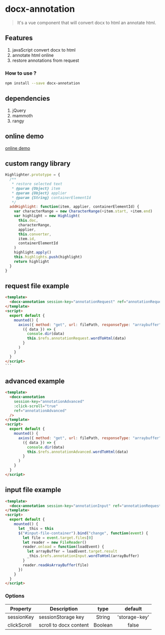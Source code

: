 # docx-annotation

> It's a vue component that will convert docx to html an annotate html.

## Features

1. javaScript convert docx to html
2. annotate html online
3. restore annotations from request

### How to use ?

```bash
npm install --save docx-annotation
```

## dependencies

1. jQuery
2. mammoth
3. rangy

## online demo

[online demo](https://nusr.github.io/frontEnd/docx-annotation/)

## custom rangy library

```js
Highlighter.prototype = {
  /**
   * restore selected text
   * @param {Object} item
   * @param {Object} applier
   * @param {String} containerElementId
   */
  addHighlight: function(item, applier, containerElementId) {
    var characterRange = new CharacterRange(+item.start, +item.end)
    var highlight = new Highlight(
      this.doc,
      characterRange,
      applier,
      this.converter,
      item.id,
      containerElementId
    )
    highlight.apply()
    this.highlights.push(highlight)
    return highlight
  }
}
```

## request file example

````html
<template>
  <docx-annotation session-key="annotationRequest" ref="annotationRequest" />
</template>
<script>
  export default {
    mounted() {
      axios({ method: "get", url: filePath, responseType: "arraybuffer" }).then(
        ({ data }) => {
          console.dir(data)
          this.$refs.annotationRequest.wordToHtml(data)
        }
      )
    }
  }
</script>
```
````

## advanced example

```html
<template>
  <docx-annotation
    session-key="annotationAdvanced"
    :click-scroll="true"
    ref="annotationAdvanced"
  />
</template>
<script>
  export default {
    mounted() {
      axios({ method: "get", url: filePath, responseType: "arraybuffer" }).then(
        ({ data }) => {
          console.dir(data)
          this.$refs.annotationAdvanced.wordToHtml(data)
        }
      )
    }
  }
</script>
```

## input file example

```html
<template>
  <docx-annotation session-key="annotationInput" ref="annotationRequest" />
</template>
<script>
  export default {
    mounted() {
      let _this = this
      $("#input-file-container").bind("change", function(event) {
        let file = event.target.files[0]
        let reader = new FileReader()
        reader.onload = function(loadEvent) {
          let arrayBuffer = loadEvent.target.result
          _this.$refs.annotationInput.wordToHtml(arrayBuffer)
        }
        reader.readAsArrayBuffer(file)
      })
    }
  }
</script>
```

### Options

| Property    | Description            |  type   |    default    |
| ----------- | ---------------------- | :-----: | :-----------: |
| sessionKey  | sessionStorage key     | String  | 'storage-key' |
| clickScroll | scroll to docx content | Boolean |     false     |
